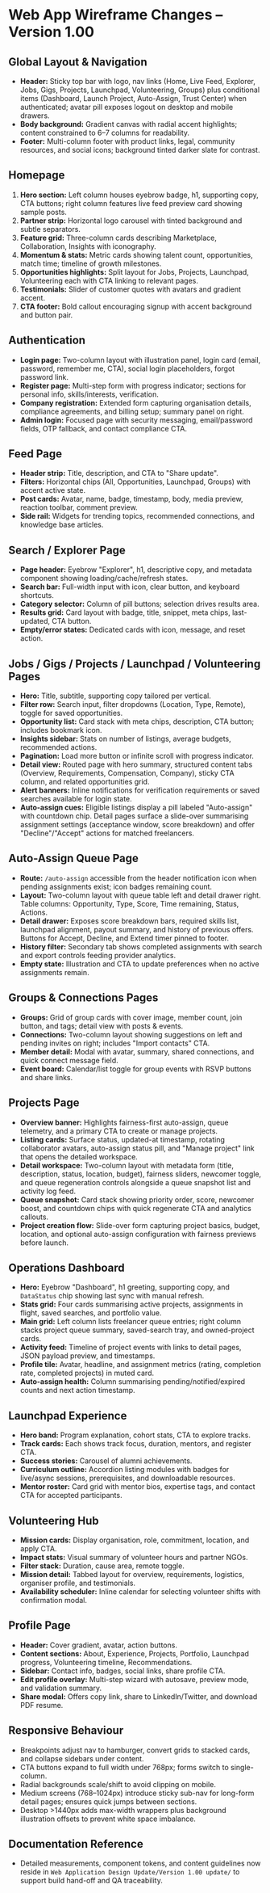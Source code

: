 # Web App Wireframe Changes – Version 1.00

## Global Layout & Navigation
- **Header:** Sticky top bar with logo, nav links (Home, Live Feed, Explorer, Jobs, Gigs, Projects, Launchpad, Volunteering, Groups) plus conditional items (Dashboard, Launch Project, Auto-Assign, Trust Center) when authenticated; avatar pill exposes logout on desktop and mobile drawers.
- **Body background:** Gradient canvas with radial accent highlights; content constrained to 6–7 columns for readability.
- **Footer:** Multi-column footer with product links, legal, community resources, and social icons; background tinted darker slate for contrast.

## Homepage
1. **Hero section:** Left column houses eyebrow badge, h1, supporting copy, CTA buttons; right column features live feed preview card showing sample posts.
2. **Partner strip:** Horizontal logo carousel with tinted background and subtle separators.
3. **Feature grid:** Three-column cards describing Marketplace, Collaboration, Insights with iconography.
4. **Momentum & stats:** Metric cards showing talent count, opportunities, match time; timeline of growth milestones.
5. **Opportunities highlights:** Split layout for Jobs, Projects, Launchpad, Volunteering each with CTA linking to relevant pages.
6. **Testimonials:** Slider of customer quotes with avatars and gradient accent.
7. **CTA footer:** Bold callout encouraging signup with accent background and button pair.

## Authentication
- **Login page:** Two-column layout with illustration panel, login card (email, password, remember me, CTA), social login placeholders, forgot password link.
- **Register page:** Multi-step form with progress indicator; sections for personal info, skills/interests, verification.
- **Company registration:** Extended form capturing organisation details, compliance agreements, and billing setup; summary panel on right.
- **Admin login:** Focused page with security messaging, email/password fields, OTP fallback, and contact compliance CTA.

## Feed Page
- **Header strip:** Title, description, and CTA to "Share update".
- **Filters:** Horizontal chips (All, Opportunities, Launchpad, Groups) with accent active state.
- **Post cards:** Avatar, name, badge, timestamp, body, media preview, reaction toolbar, comment preview.
- **Side rail:** Widgets for trending topics, recommended connections, and knowledge base articles.

## Search / Explorer Page
- **Page header:** Eyebrow "Explorer", h1, descriptive copy, and metadata component showing loading/cache/refresh states.
- **Search bar:** Full-width input with icon, clear button, and keyboard shortcuts.
- **Category selector:** Column of pill buttons; selection drives results area.
- **Results grid:** Card layout with badge, title, snippet, meta chips, last-updated, CTA button.
- **Empty/error states:** Dedicated cards with icon, message, and reset action.

## Jobs / Gigs / Projects / Launchpad / Volunteering Pages
- **Hero:** Title, subtitle, supporting copy tailored per vertical.
- **Filter row:** Search input, filter dropdowns (Location, Type, Remote), toggle for saved opportunities.
- **Opportunity list:** Card stack with meta chips, description, CTA button; includes bookmark icon.
- **Insights sidebar:** Stats on number of listings, average budgets, recommended actions.
- **Pagination:** Load more button or infinite scroll with progress indicator.
- **Detail view:** Routed page with hero summary, structured content tabs (Overview, Requirements, Compensation, Company), sticky CTA column, and related opportunities grid.
- **Alert banners:** Inline notifications for verification requirements or saved searches available for login state.
- **Auto-assign cues:** Eligible listings display a pill labeled "Auto-assign" with countdown chip. Detail pages surface a slide-over summarising assignment settings (acceptance window, score breakdown) and offer "Decline"/"Accept" actions for matched freelancers.

## Auto-Assign Queue Page
- **Route:** `/auto-assign` accessible from the header notification icon when pending assignments exist; icon badges remaining count.
- **Layout:** Two-column layout with queue table left and detail drawer right. Table columns: Opportunity, Type, Score, Time remaining, Status, Actions.
- **Detail drawer:** Exposes score breakdown bars, required skills list, launchpad alignment, payout summary, and history of previous offers. Buttons for Accept, Decline, and Extend timer pinned to footer.
- **History filter:** Secondary tab shows completed assignments with search and export controls feeding provider analytics.
- **Empty state:** Illustration and CTA to update preferences when no active assignments remain.

## Groups & Connections Pages
- **Groups:** Grid of group cards with cover image, member count, join button, and tags; detail view with posts & events.
- **Connections:** Two-column layout showing suggestions on left and pending invites on right; includes "Import contacts" CTA.
- **Member detail:** Modal with avatar, summary, shared connections, and quick connect message field.
- **Event board:** Calendar/list toggle for group events with RSVP buttons and share links.

## Projects Page
- **Overview banner:** Highlights fairness-first auto-assign, queue telemetry, and a primary CTA to create or manage projects.
- **Listing cards:** Surface status, updated-at timestamp, rotating collaborator avatars, auto-assign status pill, and "Manage project" link that opens the detailed workspace.
- **Detail workspace:** Two-column layout with metadata form (title, description, status, location, budget), fairness sliders, newcomer toggle, and queue regeneration controls alongside a queue snapshot list and activity log feed.
- **Queue snapshot:** Card stack showing priority order, score, newcomer boost, and countdown chips with quick regenerate CTA and analytics callouts.
- **Project creation flow:** Slide-over form capturing project basics, budget, location, and optional auto-assign configuration with fairness previews before launch.

## Operations Dashboard
- **Hero:** Eyebrow "Dashboard", h1 greeting, supporting copy, and `DataStatus` chip showing last sync with manual refresh.
- **Stats grid:** Four cards summarising active projects, assignments in flight, saved searches, and portfolio value.
- **Main grid:** Left column lists freelancer queue entries; right column stacks project queue summary, saved-search tray, and owned-project cards.
- **Activity feed:** Timeline of project events with links to detail pages, JSON payload preview, and timestamps.
- **Profile tile:** Avatar, headline, and assignment metrics (rating, completion rate, completed projects) in muted card.
- **Auto-assign health:** Column summarising pending/notified/expired counts and next action timestamp.

## Launchpad Experience
- **Hero band:** Program explanation, cohort stats, CTA to explore tracks.
- **Track cards:** Each shows track focus, duration, mentors, and register CTA.
- **Success stories:** Carousel of alumni achievements.
- **Curriculum outline:** Accordion listing modules with badges for live/async sessions, prerequisites, and downloadable resources.
- **Mentor roster:** Card grid with mentor bios, expertise tags, and contact CTA for accepted participants.

## Volunteering Hub
- **Mission cards:** Display organisation, role, commitment, location, and apply CTA.
- **Impact stats:** Visual summary of volunteer hours and partner NGOs.
- **Filter stack:** Duration, cause area, remote toggle.
- **Mission detail:** Tabbed layout for overview, requirements, logistics, organiser profile, and testimonials.
- **Availability scheduler:** Inline calendar for selecting volunteer shifts with confirmation modal.

## Profile Page
- **Header:** Cover gradient, avatar, action buttons.
- **Content sections:** About, Experience, Projects, Portfolio, Launchpad progress, Volunteering timeline, Recommendations.
- **Sidebar:** Contact info, badges, social links, share profile CTA.
- **Edit profile overlay:** Multi-step wizard with autosave, preview mode, and validation summary.
- **Share modal:** Offers copy link, share to LinkedIn/Twitter, and download PDF resume.

## Responsive Behaviour
- Breakpoints adjust nav to hamburger, convert grids to stacked cards, and collapse sidebars under content.
- CTA buttons expand to full width under 768px; forms switch to single-column.
- Radial backgrounds scale/shift to avoid clipping on mobile.
- Medium screens (768–1024px) introduce sticky sub-nav for long-form detail pages; ensures quick jumps between sections.
- Desktop >1440px adds max-width wrappers plus background illustration offsets to prevent white space imbalance.

## Documentation Reference
- Detailed measurements, component tokens, and content guidelines now reside in `Web Application Design Update/Version 1.00 update/` to support build hand-off and QA traceability.
